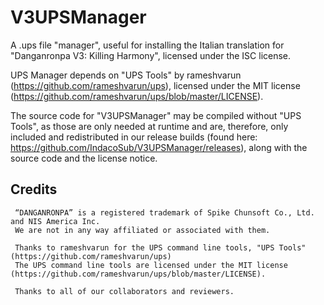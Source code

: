 # V3UPSManager

A .ups file "manager", useful for installing the Italian translation for "Danganronpa V3: Killing Harmony", licensed under the ISC license.

UPS Manager depends on "UPS Tools" by rameshvarun (https://github.com/rameshvarun/ups), licensed under the MIT license (https://github.com/rameshvarun/ups/blob/master/LICENSE).

The source code for "V3UPSManager" may be compiled without "UPS Tools", as those are only needed at runtime and are, therefore, only included and redistributed in our release builds (found here: https://github.com/IndacoSub/V3UPSManager/releases), along with the source code and the license notice.

## Credits ##

     “DANGANRONPA” is a registered trademark of Spike Chunsoft Co., Ltd. and NIS America Inc.
     We are not in any way affiliated or associated with them.
     
     Thanks to rameshvarun for the UPS command line tools, "UPS Tools" (https://github.com/rameshvarun/ups)
     The UPS command line tools are licensed under the MIT license (https://github.com/rameshvarun/ups/blob/master/LICENSE).
     
     Thanks to all of our collaborators and reviewers.
